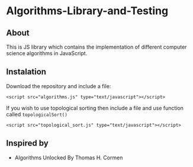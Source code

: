 # Algorithms-Library-and-Testing

## About

This is JS library which contains the implementation of different computer science algorithms in JavaScript.

## Instalation

Download the repository and include a file:

`<script src="algorithms.js" type="text/javascript"></script>`

If you wish to use topological sorting then include a file and use function called `topologicalSort()`

`<script src="topological_sort.js" type="text/javascript"></script>`

## Inspired by

* Algorithms Unlocked By Thomas H. Cormen
